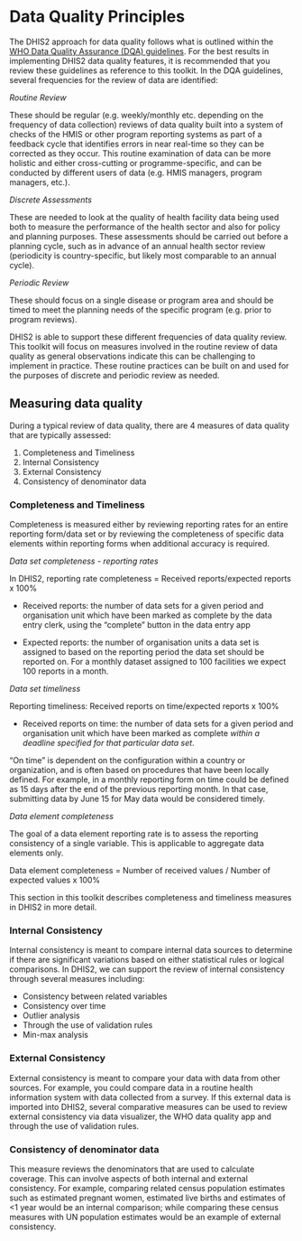 # Data Quality Principles

The DHIS2 approach for data quality follows what is outlined within the [WHO Data Quality Assurance (DQA) guidelines](https://www.who.int/data/data-collection-tools/health-service-data/data-quality-assurance-dqa). For the best results in implementing DHIS2 data quality features, it is recommended that you review these guidelines as reference to this toolkit. In the DQA guidelines, several frequencies for the review of data are identified: 

_Routine Review_

These should be regular (e.g. weekly/monthly etc. depending on the frequency of data collection) reviews of data quality built into a system of checks of the HMIS or other program reporting systems as part of a feedback cycle that identifies errors in near real-time so they can be corrected as they occur. This routine examination of data can be more holistic and either cross-cutting or programme-specific, and can be conducted by different users of data (e.g. HMIS managers, program managers, etc.).

_Discrete Assessments_

These are needed to look at the quality of health facility data being used both to measure the performance of the health sector and also for policy and planning purposes. These assessments should be carried out before a planning cycle, such as in advance of an annual health sector review (periodicity is country-specific, but likely most comparable to an annual cycle).

_Periodic Review_

These should focus on a single disease or program area and should be timed to meet the planning needs of the specific program (e.g. prior to program reviews).

DHIS2 is able to support these different frequencies of data quality review. This toolkit will focus on measures involved in the routine review of data quality as general observations indicate this can be challenging to implement in practice. These routine practices can be built on and used for the purposes of discrete and periodic review as needed.


## Measuring data quality

During a typical review of data quality, there are 4 measures of data quality that are typically assessed:

1. Completeness and Timeliness
2. Internal Consistency
3. External Consistency
4. Consistency of denominator data

### Completeness and Timeliness

Completeness is measured either by reviewing reporting rates for an entire reporting form/data set or by reviewing the completeness of specific data elements within reporting forms when additional accuracy is required. 

*Data set completeness - reporting rates*

In DHIS2, reporting rate completeness = Received reports/expected reports x 100%

* Received reports: the number of data sets for a given period and organisation unit which have been marked as complete by the data entry clerk, using the “complete” button in the data entry app

* Expected reports: the number of organisation units a data set is assigned to based on the reporting period the data set should be reported on. For a monthly dataset assigned to 100 facilities we expect 100 reports in a month.

*Data set timeliness*

Reporting timeliness:  Received reports on time/expected reports x 100%


* Received reports on time: the number of data sets for a given period and organisation unit which have been marked as complete _within a deadline specified for that particular data set_.

“On time” is dependent on the configuration within a country or organization, and is often based on procedures that have been locally defined. For example, in a monthly reporting form on time could be defined as 15 days after the end of the previous reporting month. In that case, submitting data by June 15 for May data would be considered timely.

*Data element completeness*

The goal of a data element reporting rate is to assess the reporting consistency of a single variable. This is applicable to aggregate data elements only.

Data element completeness = Number of received values / Number of expected values x 100%

This section in this toolkit describes completeness and timeliness measures in DHIS2 in more detail.

### Internal Consistency

Internal consistency is meant to compare internal data sources to determine if there are significant variations based on either statistical rules or logical comparisons. In DHIS2, we can support the review of internal consistency through several measures including:


* Consistency between related variables
* Consistency over time
* Outlier analysis
* Through the use of validation rules
* Min-max analysis


### External Consistency

External consistency is meant to compare your data with data from other sources. For example, you could compare data in a routine health information system with data collected from a survey. If this external data is imported into DHIS2, several comparative measures can be used to review external consistency via data visualizer, the WHO data quality app and through the use of validation rules.


### Consistency of denominator data

This measure reviews the denominators that are used to calculate coverage. This can involve aspects of both internal and external consistency. For example, comparing related census population estimates such as estimated pregnant women, estimated live births and estimates of &lt;1 year would be an internal comparison; while comparing these census measures with UN population estimates would be an example of external consistency.
